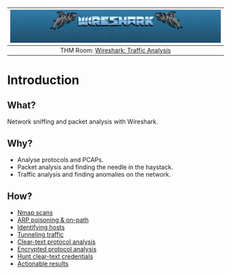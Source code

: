 | ![Snort](../../_static/images/wireshark-room-banner.png)
|:--:|
| THM Room: [Wireshark: Traffic Analysis](https://tryhackme.com/room/wiresharktrafficanalysis) |

# Introduction

## What?

Network sniffing and packet analysis with Wireshark.

## Why?

* Analyse protocols and PCAPs.
* Packet analysis and finding the needle in the haystack.
* Traffic analysis and finding anomalies on the network.

## How?

* [Nmap scans](nmap.md)
* [ARP poisoning & on-path](on-path.md)
* [Identifying hosts](hosts.md)
* [Tunneling traffic](tunnels.md)
* [Clear-text protocol analysis](clear-text.md)
* [Encrypted protocol analysis](encrypted.md)
* [Hunt clear-text credentials](creds.md)
* [Actionable results](results.md)




